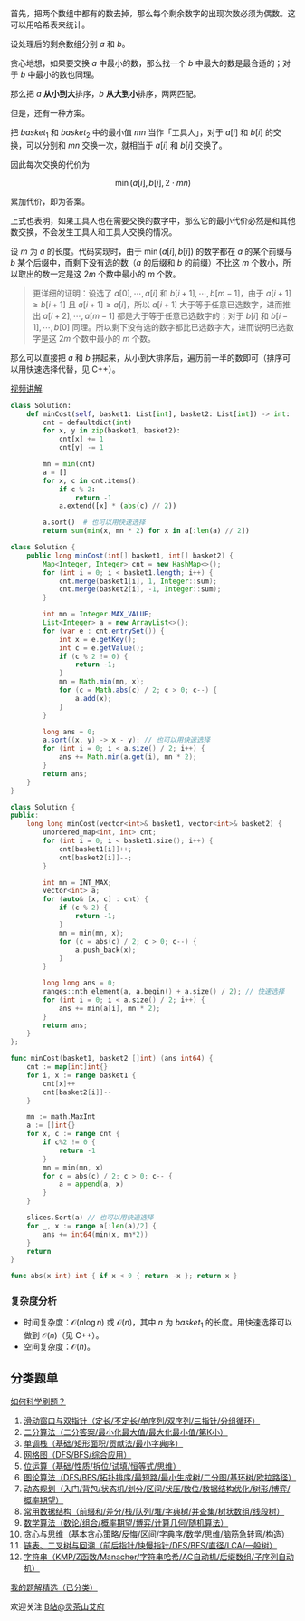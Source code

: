 首先，把两个数组中都有的数去掉，那么每个剩余数字的出现次数必须为偶数。这可以用哈希表来统计。

设处理后的剩余数组分别 $a$ 和 $b$。

贪心地想，如果要交换 $a$ 中最小的数，那么找一个 $b$ 中最大的数是最合适的；对于 $b$ 中最小的数也同理。

那么把 $a$ **从小到大**排序，$b$ **从大到小**排序，两两匹配。

但是，还有一种方案。

把 $\textit{basket}_1$ 和 $\textit{basket}_2$ 中的最小值 $\textit{mn}$ 当作「工具人」，对于 $a[i]$ 和 $b[i]$ 的交换，可以分别和 $\textit{mn}$ 交换一次，就相当于 $a[i]$ 和 $b[i]$ 交换了。

因此每次交换的代价为

$$
\min(a[i], b[i], 2\cdot\textit{mn})
$$

累加代价，即为答案。

上式也表明，如果工具人也在需要交换的数字中，那么它的最小代价必然是和其他数交换，不会发生工具人和工具人交换的情况。

设 $m$ 为 $a$ 的长度。代码实现时，由于 $\min(a[i], b[i])$ 的数字都在 $a$ 的某个前缀与 $b$ 某个后缀中，而剩下没有选的数（$a$ 的后缀和 $b$ 的前缀）不比这 $m$ 个数小，所以取出的数一定是这 $2m$ 个数中最小的 $m$ 个数。

> 更详细的证明：设选了 $a[0],\cdots,a[i]$ 和 $b[i+1],\cdots,b[m-1]$，由于 $a[i+1]\ge b[i+1]$ 且 $a[i+1] \ge a[i]$，所以 $a[i+1]$ 大于等于任意已选数字，进而推出 $a[i+2],\cdots,a[m-1]$ 都是大于等于任意已选数字的；对于 $b[i]$ 和 $b[i-1],\cdots,b[0]$ 同理。所以剩下没有选的数字都比已选数字大，进而说明已选数字是这 $2m$ 个数中最小的 $m$ 个数。

那么可以直接把 $a$ 和 $b$ 拼起来，从小到大排序后，遍历前一半的数即可（排序可以用快速选择代替，见 C++）。

[视频讲解](https://www.bilibili.com/video/BV1sG4y1T7oc/)

```py [sol-Python3]
class Solution:
    def minCost(self, basket1: List[int], basket2: List[int]) -> int:
        cnt = defaultdict(int)
        for x, y in zip(basket1, basket2):
            cnt[x] += 1
            cnt[y] -= 1

        mn = min(cnt)
        a = []
        for x, c in cnt.items():
            if c % 2:
                return -1
            a.extend([x] * (abs(c) // 2))

        a.sort()  # 也可以用快速选择
        return sum(min(x, mn * 2) for x in a[:len(a) // 2])
```

```java [sol-Java]
class Solution {
    public long minCost(int[] basket1, int[] basket2) {
        Map<Integer, Integer> cnt = new HashMap<>();
        for (int i = 0; i < basket1.length; i++) {
            cnt.merge(basket1[i], 1, Integer::sum);
            cnt.merge(basket2[i], -1, Integer::sum);
        }

        int mn = Integer.MAX_VALUE;
        List<Integer> a = new ArrayList<>();
        for (var e : cnt.entrySet()) {
            int x = e.getKey();
            int c = e.getValue();
            if (c % 2 != 0) {
                return -1;
            }
            mn = Math.min(mn, x);
            for (c = Math.abs(c) / 2; c > 0; c--) {
                a.add(x);
            }
        }

        long ans = 0;
        a.sort((x, y) -> x - y); // 也可以用快速选择
        for (int i = 0; i < a.size() / 2; i++) {
            ans += Math.min(a.get(i), mn * 2);
        }
        return ans;
    }
}
```

```cpp [sol-C++]
class Solution {
public:
    long long minCost(vector<int>& basket1, vector<int>& basket2) {
        unordered_map<int, int> cnt;
        for (int i = 0; i < basket1.size(); i++) {
            cnt[basket1[i]]++;
            cnt[basket2[i]]--;
        }

        int mn = INT_MAX;
        vector<int> a;
        for (auto& [x, c] : cnt) {
            if (c % 2) {
                return -1;
            }
            mn = min(mn, x);
            for (c = abs(c) / 2; c > 0; c--) {
                a.push_back(x);
            }
        }

        long long ans = 0;
        ranges::nth_element(a, a.begin() + a.size() / 2); // 快速选择
        for (int i = 0; i < a.size() / 2; i++) {
            ans += min(a[i], mn * 2);
        }
        return ans;
    }
};
```

```go [sol-Go]
func minCost(basket1, basket2 []int) (ans int64) {
	cnt := map[int]int{}
	for i, x := range basket1 {
		cnt[x]++
		cnt[basket2[i]]--
	}

	mn := math.MaxInt
	a := []int{}
	for x, c := range cnt {
		if c%2 != 0 {
			return -1
		}
		mn = min(mn, x)
		for c = abs(c) / 2; c > 0; c-- {
			a = append(a, x)
		}
	}

	slices.Sort(a) // 也可以用快速选择
	for _, x := range a[:len(a)/2] {
		ans += int64(min(x, mn*2))
	}
	return
}

func abs(x int) int { if x < 0 { return -x }; return x }
```

### 复杂度分析

- 时间复杂度：$\mathcal{O}(n\log n)$ 或 $\mathcal{O}(n)$，其中 $n$ 为 $\textit{basket}_1$ 的长度。用快速选择可以做到 $\mathcal{O}(n)$（见 C++）。
- 空间复杂度：$\mathcal{O}(n)$。

## 分类题单

[如何科学刷题？](https://leetcode.cn/circle/discuss/RvFUtj/)

1. [滑动窗口与双指针（定长/不定长/单序列/双序列/三指针/分组循环）](https://leetcode.cn/circle/discuss/0viNMK/)
2. [二分算法（二分答案/最小化最大值/最大化最小值/第K小）](https://leetcode.cn/circle/discuss/SqopEo/)
3. [单调栈（基础/矩形面积/贡献法/最小字典序）](https://leetcode.cn/circle/discuss/9oZFK9/)
4. [网格图（DFS/BFS/综合应用）](https://leetcode.cn/circle/discuss/YiXPXW/)
5. [位运算（基础/性质/拆位/试填/恒等式/思维）](https://leetcode.cn/circle/discuss/dHn9Vk/)
6. [图论算法（DFS/BFS/拓扑排序/最短路/最小生成树/二分图/基环树/欧拉路径）](https://leetcode.cn/circle/discuss/01LUak/)
7. [动态规划（入门/背包/状态机/划分/区间/状压/数位/数据结构优化/树形/博弈/概率期望）](https://leetcode.cn/circle/discuss/tXLS3i/)
8. [常用数据结构（前缀和/差分/栈/队列/堆/字典树/并查集/树状数组/线段树）](https://leetcode.cn/circle/discuss/mOr1u6/)
9. [数学算法（数论/组合/概率期望/博弈/计算几何/随机算法）](https://leetcode.cn/circle/discuss/IYT3ss/)
10. [贪心与思维（基本贪心策略/反悔/区间/字典序/数学/思维/脑筋急转弯/构造）](https://leetcode.cn/circle/discuss/g6KTKL/)
11. [链表、二叉树与回溯（前后指针/快慢指针/DFS/BFS/直径/LCA/一般树）](https://leetcode.cn/circle/discuss/K0n2gO/)
12. [字符串（KMP/Z函数/Manacher/字符串哈希/AC自动机/后缀数组/子序列自动机）](https://leetcode.cn/circle/discuss/SJFwQI/)

[我的题解精选（已分类）](https://github.com/EndlessCheng/codeforces-go/blob/master/leetcode/SOLUTIONS.md)

欢迎关注 [B站@灵茶山艾府](https://space.bilibili.com/206214)
